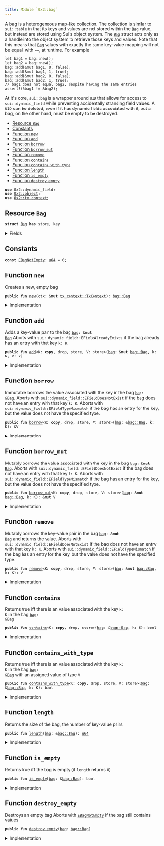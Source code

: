 ```yaml
---
title: Module `0x2::bag`
---
```


A bag is a heterogeneous map-like collection. The collection is similar to <code>sui::table</code> in that
its keys and values are not stored within the <code><a href="../sui-framework/bag.md#0x2_bag_Bag">Bag</a></code> value, but instead are stored using Sui's
object system. The <code><a href="../sui-framework/bag.md#0x2_bag_Bag">Bag</a></code> struct acts only as a handle into the object system to retrieve those
keys and values.
Note that this means that <code><a href="../sui-framework/bag.md#0x2_bag_Bag">Bag</a></code> values with exactly the same key-value mapping will not be
equal, with <code>==</code>, at runtime. For example
```
let bag1 = bag::new();
let bag2 = bag::new();
bag::add(&mut bag1, 0, false);
bag::add(&mut bag1, 1, true);
bag::add(&mut bag2, 0, false);
bag::add(&mut bag2, 1, true);
// bag1 does not equal bag2, despite having the same entries
assert!(&bag1 != &bag2);
```
At it's core, <code>sui::bag</code> is a wrapper around <code>UID</code> that allows for access to
<code>sui::dynamic_field</code> while preventing accidentally stranding field values. A <code>UID</code> can be
deleted, even if it has dynamic fields associated with it, but a bag, on the other hand, must be
empty to be destroyed.


-  [Resource `Bag`](#0x2_bag_Bag)
-  [Constants](#@Constants_0)
-  [Function `new`](#0x2_bag_new)
-  [Function `add`](#0x2_bag_add)
-  [Function `borrow`](#0x2_bag_borrow)
-  [Function `borrow_mut`](#0x2_bag_borrow_mut)
-  [Function `remove`](#0x2_bag_remove)
-  [Function `contains`](#0x2_bag_contains)
-  [Function `contains_with_type`](#0x2_bag_contains_with_type)
-  [Function `length`](#0x2_bag_length)
-  [Function `is_empty`](#0x2_bag_is_empty)
-  [Function `destroy_empty`](#0x2_bag_destroy_empty)


<pre><code><b>use</b> <a href="../sui-framework/dynamic_field.md#0x2_dynamic_field">0x2::dynamic_field</a>;
<b>use</b> <a href="../sui-framework/object.md#0x2_object">0x2::object</a>;
<b>use</b> <a href="../sui-framework/tx_context.md#0x2_tx_context">0x2::tx_context</a>;
</code></pre>



<a name="0x2_bag_Bag"></a>

## Resource `Bag`



<pre><code><b>struct</b> <a href="../sui-framework/bag.md#0x2_bag_Bag">Bag</a> <b>has</b> store, key
</code></pre>



<details>
<summary>Fields</summary>


<dl>
<dt>
<code>id: <a href="../sui-framework/object.md#0x2_object_UID">object::UID</a></code>
</dt>
<dd>
 the ID of this bag
</dd>
<dt>
<code>size: <a href="../move-stdlib/u64.md#0x1_u64">u64</a></code>
</dt>
<dd>
 the number of key-value pairs in the bag
</dd>
</dl>


</details>

<a name="@Constants_0"></a>

## Constants


<a name="0x2_bag_EBagNotEmpty"></a>



<pre><code><b>const</b> <a href="../sui-framework/bag.md#0x2_bag_EBagNotEmpty">EBagNotEmpty</a>: <a href="../move-stdlib/u64.md#0x1_u64">u64</a> = 0;
</code></pre>



<a name="0x2_bag_new"></a>

## Function `new`

Creates a new, empty bag


<pre><code><b>public</b> <b>fun</b> <a href="../sui-framework/bag.md#0x2_bag_new">new</a>(ctx: &<b>mut</b> <a href="../sui-framework/tx_context.md#0x2_tx_context_TxContext">tx_context::TxContext</a>): <a href="../sui-framework/bag.md#0x2_bag_Bag">bag::Bag</a>
</code></pre>



<details>
<summary>Implementation</summary>


<pre><code><b>public</b> <b>fun</b> <a href="../sui-framework/bag.md#0x2_bag_new">new</a>(ctx: &<b>mut</b> TxContext): <a href="../sui-framework/bag.md#0x2_bag_Bag">Bag</a> {
    <a href="../sui-framework/bag.md#0x2_bag_Bag">Bag</a> {
        id: <a href="../sui-framework/object.md#0x2_object_new">object::new</a>(ctx),
        size: 0,
    }
}
</code></pre>



</details>

<a name="0x2_bag_add"></a>

## Function `add`

Adds a key-value pair to the bag <code><a href="../sui-framework/bag.md#0x2_bag">bag</a>: &<b>mut</b> <a href="../sui-framework/bag.md#0x2_bag_Bag">Bag</a></code>
Aborts with <code>sui::dynamic_field::EFieldAlreadyExists</code> if the bag already has an entry with
that key <code>k: K</code>.


<pre><code><b>public</b> <b>fun</b> <a href="../sui-framework/bag.md#0x2_bag_add">add</a>&lt;K: <b>copy</b>, drop, store, V: store&gt;(<a href="../sui-framework/bag.md#0x2_bag">bag</a>: &<b>mut</b> <a href="../sui-framework/bag.md#0x2_bag_Bag">bag::Bag</a>, k: K, v: V)
</code></pre>



<details>
<summary>Implementation</summary>


<pre><code><b>public</b> <b>fun</b> <a href="../sui-framework/bag.md#0x2_bag_add">add</a>&lt;K: <b>copy</b> + drop + store, V: store&gt;(<a href="../sui-framework/bag.md#0x2_bag">bag</a>: &<b>mut</b> <a href="../sui-framework/bag.md#0x2_bag_Bag">Bag</a>, k: K, v: V) {
    field::add(&<b>mut</b> <a href="../sui-framework/bag.md#0x2_bag">bag</a>.id, k, v);
    <a href="../sui-framework/bag.md#0x2_bag">bag</a>.size = <a href="../sui-framework/bag.md#0x2_bag">bag</a>.size + 1;
}
</code></pre>



</details>

<a name="0x2_bag_borrow"></a>

## Function `borrow`

Immutable borrows the value associated with the key in the bag <code><a href="../sui-framework/bag.md#0x2_bag">bag</a>: &<a href="../sui-framework/bag.md#0x2_bag_Bag">Bag</a></code>.
Aborts with <code>sui::dynamic_field::EFieldDoesNotExist</code> if the bag does not have an entry with
that key <code>k: K</code>.
Aborts with <code>sui::dynamic_field::EFieldTypeMismatch</code> if the bag has an entry for the key, but
the value does not have the specified type.


<pre><code><b>public</b> <b>fun</b> <a href="../sui-framework/bag.md#0x2_bag_borrow">borrow</a>&lt;K: <b>copy</b>, drop, store, V: store&gt;(<a href="../sui-framework/bag.md#0x2_bag">bag</a>: &<a href="../sui-framework/bag.md#0x2_bag_Bag">bag::Bag</a>, k: K): &V
</code></pre>



<details>
<summary>Implementation</summary>


<pre><code><b>public</b> <b>fun</b> <a href="../sui-framework/bag.md#0x2_bag_borrow">borrow</a>&lt;K: <b>copy</b> + drop + store, V: store&gt;(<a href="../sui-framework/bag.md#0x2_bag">bag</a>: &<a href="../sui-framework/bag.md#0x2_bag_Bag">Bag</a>, k: K): &V {
    field::borrow(&<a href="../sui-framework/bag.md#0x2_bag">bag</a>.id, k)
}
</code></pre>



</details>

<a name="0x2_bag_borrow_mut"></a>

## Function `borrow_mut`

Mutably borrows the value associated with the key in the bag <code><a href="../sui-framework/bag.md#0x2_bag">bag</a>: &<b>mut</b> <a href="../sui-framework/bag.md#0x2_bag_Bag">Bag</a></code>.
Aborts with <code>sui::dynamic_field::EFieldDoesNotExist</code> if the bag does not have an entry with
that key <code>k: K</code>.
Aborts with <code>sui::dynamic_field::EFieldTypeMismatch</code> if the bag has an entry for the key, but
the value does not have the specified type.


<pre><code><b>public</b> <b>fun</b> <a href="../sui-framework/bag.md#0x2_bag_borrow_mut">borrow_mut</a>&lt;K: <b>copy</b>, drop, store, V: store&gt;(<a href="../sui-framework/bag.md#0x2_bag">bag</a>: &<b>mut</b> <a href="../sui-framework/bag.md#0x2_bag_Bag">bag::Bag</a>, k: K): &<b>mut</b> V
</code></pre>



<details>
<summary>Implementation</summary>


<pre><code><b>public</b> <b>fun</b> <a href="../sui-framework/bag.md#0x2_bag_borrow_mut">borrow_mut</a>&lt;K: <b>copy</b> + drop + store, V: store&gt;(<a href="../sui-framework/bag.md#0x2_bag">bag</a>: &<b>mut</b> <a href="../sui-framework/bag.md#0x2_bag_Bag">Bag</a>, k: K): &<b>mut</b> V {
    field::borrow_mut(&<b>mut</b> <a href="../sui-framework/bag.md#0x2_bag">bag</a>.id, k)
}
</code></pre>



</details>

<a name="0x2_bag_remove"></a>

## Function `remove`

Mutably borrows the key-value pair in the bag <code><a href="../sui-framework/bag.md#0x2_bag">bag</a>: &<b>mut</b> <a href="../sui-framework/bag.md#0x2_bag_Bag">Bag</a></code> and returns the value.
Aborts with <code>sui::dynamic_field::EFieldDoesNotExist</code> if the bag does not have an entry with
that key <code>k: K</code>.
Aborts with <code>sui::dynamic_field::EFieldTypeMismatch</code> if the bag has an entry for the key, but
the value does not have the specified type.


<pre><code><b>public</b> <b>fun</b> <a href="../sui-framework/bag.md#0x2_bag_remove">remove</a>&lt;K: <b>copy</b>, drop, store, V: store&gt;(<a href="../sui-framework/bag.md#0x2_bag">bag</a>: &<b>mut</b> <a href="../sui-framework/bag.md#0x2_bag_Bag">bag::Bag</a>, k: K): V
</code></pre>



<details>
<summary>Implementation</summary>


<pre><code><b>public</b> <b>fun</b> <a href="../sui-framework/bag.md#0x2_bag_remove">remove</a>&lt;K: <b>copy</b> + drop + store, V: store&gt;(<a href="../sui-framework/bag.md#0x2_bag">bag</a>: &<b>mut</b> <a href="../sui-framework/bag.md#0x2_bag_Bag">Bag</a>, k: K): V {
    <b>let</b> v = field::remove(&<b>mut</b> <a href="../sui-framework/bag.md#0x2_bag">bag</a>.id, k);
    <a href="../sui-framework/bag.md#0x2_bag">bag</a>.size = <a href="../sui-framework/bag.md#0x2_bag">bag</a>.size - 1;
    v
}
</code></pre>



</details>

<a name="0x2_bag_contains"></a>

## Function `contains`

Returns true iff there is an value associated with the key <code>k: K</code> in the bag <code><a href="../sui-framework/bag.md#0x2_bag">bag</a>: &<a href="../sui-framework/bag.md#0x2_bag_Bag">Bag</a></code>


<pre><code><b>public</b> <b>fun</b> <a href="../sui-framework/bag.md#0x2_bag_contains">contains</a>&lt;K: <b>copy</b>, drop, store&gt;(<a href="../sui-framework/bag.md#0x2_bag">bag</a>: &<a href="../sui-framework/bag.md#0x2_bag_Bag">bag::Bag</a>, k: K): bool
</code></pre>



<details>
<summary>Implementation</summary>


<pre><code><b>public</b> <b>fun</b> <a href="../sui-framework/bag.md#0x2_bag_contains">contains</a>&lt;K: <b>copy</b> + drop + store&gt;(<a href="../sui-framework/bag.md#0x2_bag">bag</a>: &<a href="../sui-framework/bag.md#0x2_bag_Bag">Bag</a>, k: K): bool {
    field::exists_&lt;K&gt;(&<a href="../sui-framework/bag.md#0x2_bag">bag</a>.id, k)
}
</code></pre>



</details>

<a name="0x2_bag_contains_with_type"></a>

## Function `contains_with_type`

Returns true iff there is an value associated with the key <code>k: K</code> in the bag <code><a href="../sui-framework/bag.md#0x2_bag">bag</a>: &<a href="../sui-framework/bag.md#0x2_bag_Bag">Bag</a></code>
with an assigned value of type <code>V</code>


<pre><code><b>public</b> <b>fun</b> <a href="../sui-framework/bag.md#0x2_bag_contains_with_type">contains_with_type</a>&lt;K: <b>copy</b>, drop, store, V: store&gt;(<a href="../sui-framework/bag.md#0x2_bag">bag</a>: &<a href="../sui-framework/bag.md#0x2_bag_Bag">bag::Bag</a>, k: K): bool
</code></pre>



<details>
<summary>Implementation</summary>


<pre><code><b>public</b> <b>fun</b> <a href="../sui-framework/bag.md#0x2_bag_contains_with_type">contains_with_type</a>&lt;K: <b>copy</b> + drop + store, V: store&gt;(<a href="../sui-framework/bag.md#0x2_bag">bag</a>: &<a href="../sui-framework/bag.md#0x2_bag_Bag">Bag</a>, k: K): bool {
    field::exists_with_type&lt;K, V&gt;(&<a href="../sui-framework/bag.md#0x2_bag">bag</a>.id, k)
}
</code></pre>



</details>

<a name="0x2_bag_length"></a>

## Function `length`

Returns the size of the bag, the number of key-value pairs


<pre><code><b>public</b> <b>fun</b> <a href="../sui-framework/bag.md#0x2_bag_length">length</a>(<a href="../sui-framework/bag.md#0x2_bag">bag</a>: &<a href="../sui-framework/bag.md#0x2_bag_Bag">bag::Bag</a>): <a href="../move-stdlib/u64.md#0x1_u64">u64</a>
</code></pre>



<details>
<summary>Implementation</summary>


<pre><code><b>public</b> <b>fun</b> <a href="../sui-framework/bag.md#0x2_bag_length">length</a>(<a href="../sui-framework/bag.md#0x2_bag">bag</a>: &<a href="../sui-framework/bag.md#0x2_bag_Bag">Bag</a>): <a href="../move-stdlib/u64.md#0x1_u64">u64</a> {
    <a href="../sui-framework/bag.md#0x2_bag">bag</a>.size
}
</code></pre>



</details>

<a name="0x2_bag_is_empty"></a>

## Function `is_empty`

Returns true iff the bag is empty (if <code>length</code> returns <code>0</code>)


<pre><code><b>public</b> <b>fun</b> <a href="../sui-framework/bag.md#0x2_bag_is_empty">is_empty</a>(<a href="../sui-framework/bag.md#0x2_bag">bag</a>: &<a href="../sui-framework/bag.md#0x2_bag_Bag">bag::Bag</a>): bool
</code></pre>



<details>
<summary>Implementation</summary>


<pre><code><b>public</b> <b>fun</b> <a href="../sui-framework/bag.md#0x2_bag_is_empty">is_empty</a>(<a href="../sui-framework/bag.md#0x2_bag">bag</a>: &<a href="../sui-framework/bag.md#0x2_bag_Bag">Bag</a>): bool {
    <a href="../sui-framework/bag.md#0x2_bag">bag</a>.size == 0
}
</code></pre>



</details>

<a name="0x2_bag_destroy_empty"></a>

## Function `destroy_empty`

Destroys an empty bag
Aborts with <code><a href="../sui-framework/bag.md#0x2_bag_EBagNotEmpty">EBagNotEmpty</a></code> if the bag still contains values


<pre><code><b>public</b> <b>fun</b> <a href="../sui-framework/bag.md#0x2_bag_destroy_empty">destroy_empty</a>(<a href="../sui-framework/bag.md#0x2_bag">bag</a>: <a href="../sui-framework/bag.md#0x2_bag_Bag">bag::Bag</a>)
</code></pre>



<details>
<summary>Implementation</summary>


<pre><code><b>public</b> <b>fun</b> <a href="../sui-framework/bag.md#0x2_bag_destroy_empty">destroy_empty</a>(<a href="../sui-framework/bag.md#0x2_bag">bag</a>: <a href="../sui-framework/bag.md#0x2_bag_Bag">Bag</a>) {
    <b>let</b> <a href="../sui-framework/bag.md#0x2_bag_Bag">Bag</a> { id, size } = <a href="../sui-framework/bag.md#0x2_bag">bag</a>;
    <b>assert</b>!(size == 0, <a href="../sui-framework/bag.md#0x2_bag_EBagNotEmpty">EBagNotEmpty</a>);
    id.delete()
}
</code></pre>



</details>
